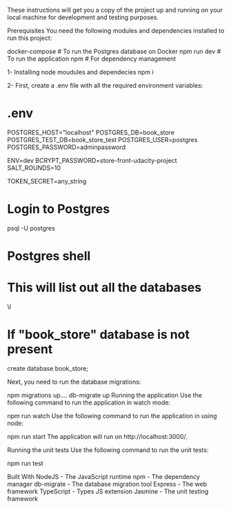 These instructions will get you a copy of the project up and running on your local machine for development and testing purposes.

Prerequisites
You need the following modules and dependencies installed to run this project:

docker-compose   # To run the Postgres database on Docker
npm run dev          # To run the application
npm             # For dependency management

1- Installing node moudules and dependecies
npm i 

2- First, create a .env file with all the required environment variables:

# .env
POSTGRES_HOST="localhost"
POSTGRES_DB=book_store
POSTGRES_TEST_DB=book_store_test
POSTGRES_USER=postgres
POSTGRES_PASSWORD=adminpassword

ENV=dev
BCRYPT_PASSWORD=store-front-udacity-project
SALT_ROUNDS=10

TOKEN_SECRET=any_string

# Login to Postgres
psql -U postgres

# Postgres shell
# This will list out all the databases
\l

# If "book_store" database is not present
create database book_store; 

Next, you need to run the database migrations:

npm migrations up.... db-migrate up
Running the application
Use the following command to run the application in watch mode:

npm run watch
Use the following command to run the application in using node:

npm run start
The application will run on http://localhost:3000/.

Running the unit tests
Use the following command to run the unit tests:

npm run test

Built With
NodeJS - The JavaScript runtime
npm - The dependency manager
db-migrate - The database migration tool
Express - The web framework
TypeScript - Types JS extension
Jasmine - The unit testing framework
